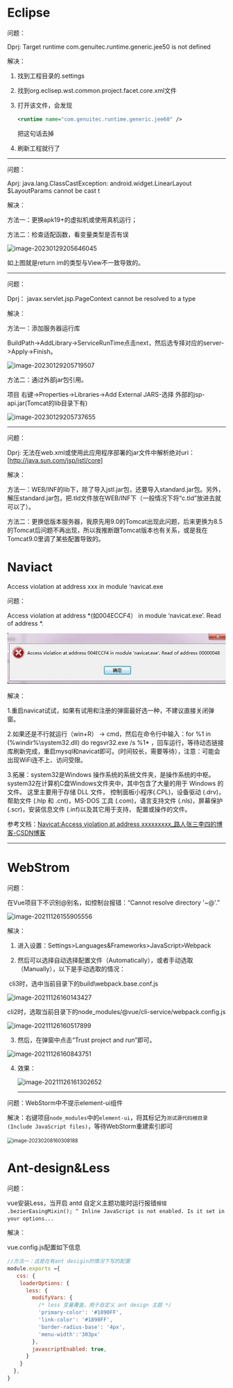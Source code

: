 # Eclipse

问题：

Dprj: Target runtime com.genuitec.runtime.generic.jee50 is not defined

解决：

1. 找到工程目录的.settings

2. 找到org.eclisep.wst.common.project.facet.core.xml文件

3. 打开该文件，会发现

   ```xml
   <runtime name="com.genuitec.runtime.generic.jee60" />
   ```

   把这句话去掉

4. 刷新工程就行了

---

问题：

Aprj: java.lang.ClassCastException: android.widget.LinearLayout $LayoutParams cannot be cast t

解决：

方法一：更换apk19+的虚拟机或使用真机运行；

方法二：检查适配函数，看变量类型是否有误

![image-20230129205646045](https://gitee.com/letefly/NoteImages/raw/master/img/image-20230129205646045-16750867084214.png)

如上图就是return im的类型与View不一致导致的。

---

问题：

Dprj： javax.servlet.jsp.PageContext cannot be resolved to a type

解决：

方法一：添加服务器运行库

BuildPath->AddLibrary->ServiceRunTime点击next，然后选专择对应的server->Apply->Finish。

![image-20230129205719507](https://gitee.com/letefly/NoteImages/raw/master/img/image-20230129205719507.png)

方法二：通过外部jar包引用。

项目 右键->Properties->Libraries->Add External JARS-选择 外部的jsp-api.jar(Tomcat的lib目录下有)

![image-20230129205737655](https://gitee.com/letefly/NoteImages/raw/master/img/image-20230129205737655.png)

---

问题：

Dprj: 无法在web.xml或使用此应用程序部署的jar文件中解析绝对uri：[http://java.sun.com/jsp/jstl/core]

解决：

方法一：WEB/INF的lib下，除了导入jstl.jar包，还要导入standard.jar包。另外，解压standard.jar包，把.tld文件放在WEB/INF下（一般情况下将“c.tld”放进去就可以了）。

方法二：更换低版本服务器，我原先用9.0的Tomcat出现此问题，后来更换为8.5的Tomcat后问题不再出现，所以我推断跟Tomcat版本也有关系，或是我在Tomcat9.0里调了某些配置导致的。

# Naviact

Access violation at address xxx in module ‘navicat.exe

问题：

Access violation at address *(如004ECCF4） in module ‘navicat.exe’. Read of address *.

![image-20211115164910453](image/img.webp)

解决：

1.重启navicat试试，如果有试用和注册的弹窗最好选一种，不建议直接关闭弹窗。

2.如果还是不行就运行（win+R） -> cmd，然后在命令行中输入：for %1 in (%windir%\system32.dll) do regsvr32.exe /s %1* ，回车运行，等待动态链接库刷新完成，重启mysql和navicat即可。(时间较长，需要等待），注意：可能会出现WiFi连不上、访问受限。

3.拓展：system32是Windows 操作系统的系统文件夹，是操作系统的中枢。system32在计算机C盘Windows文件夹中，其中包含了大量的用于 Windows 的文件。 这里主要用于存储 DLL 文件， 控制面板小程序(.CPL)，设备驱动 (.drv)，帮助文件 (.hlp 和 .cnt)，MS-DOS 工具 (.com)，语言支持文件 (.nls)，屏幕保护 (.scr)，安装信息文件 (.inf)以及其它用于支持， 配置或操作的文件。

参考文档：[Navicat:Access violation at address xxxxxxxxx_路人张三李四的博客-CSDN博客](https://blog.csdn.net/weixin_40616737/article/details/107240275)

---

# WebStrom

问题：

在Vue项目下不识别@别名，如控制台报错：“Cannot resolve directory '~@'.”

![image-20211126155905556](https://gitee.com/letefly/NoteImages/raw/master/img/image-20211126155905556.png)

解决：

1. 进入设置：Settings>Languages&Frameworks>JavaScript>Webpack

2. 然后可以选择自动选择配置文件（Automatically），或者手动选取（Manually），以下是手动选取的情况：

​		cli3时，选中当前目录下的build\webpack.base.conf.js

![image-20211126160143427](https://gitee.com/letefly/NoteImages/raw/master/img/image-20211126160143427.png)

​			cli2时，选取当前目录下的node_modules/@vue/cli-service/webpack.config.js

![image-20211126160517899](https://gitee.com/letefly/NoteImages/raw/master/img/image-20211126160517899.png)

3. 然后，在弹窗中点击“Trust project and run”即可。

![image-20211126160843751](https://gitee.com/letefly/NoteImages/raw/master/img/image-20211126160843751.png)

4. 效果：

   ![image-20211126161302652](https://gitee.com/letefly/NoteImages/raw/master/img/image-20211126161302652.png)
   
   ---
   

问题：WebStorm中不提示element-ui组件

解决：右键项目`node_modules`中的`element-ui`，将其标记为`测试源代码根目录(Include JavaScript files)`，等待WebStorm重建索引即可

<img src="https://gitee.com/letefly/NoteImages/raw/master/img/2023/02/image-20230208160308188.png" alt="image-20230208160308188" style="zoom: 80%;" />

# Ant-design&Less

   问题：

   vue安装Less，当开启 antd 自定义主题功能时运行报错`报错 .bezierEasingMixin(); ^ Inline JavaScript is not enabled. Is it set in your options...`

   解决：

   vue.config.js配置如下信息

   ```js
   //方法一：这是在有ant desigin的情况下写的配置   
   module.exports ={
      css: {
       loaderOptions: {
         less: {
           modifyVars: {
             /* less 变量覆盖，用于自定义 ant design 主题 */
             'primary-color': '#1890FF',
             'link-color': '#1890FF',
             'border-radius-base': '4px',
             'menu-width':'303px'
           },
           javascriptEnabled: true,
         }
       }
     },
   }
   ```

   

